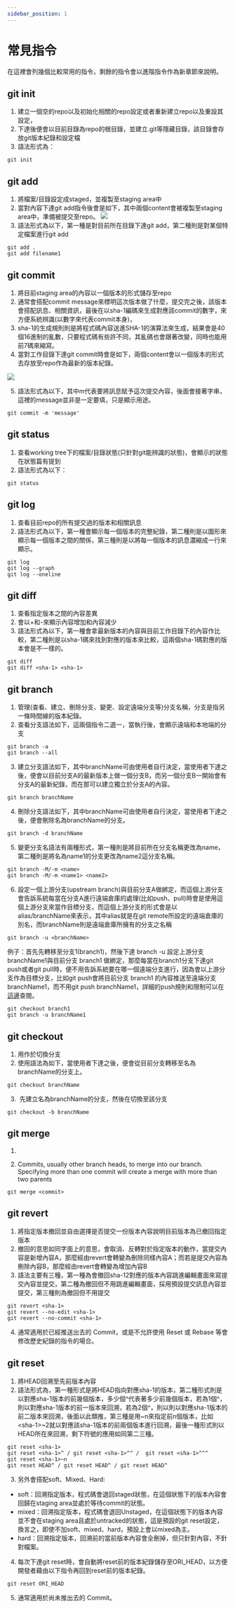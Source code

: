 ```yaml
---
sidebar_position: 1
---
```


# 常見指令
在這裡會列幾個比較常用的指令，剩餘的指令會以進階指令作為新章節來說明。

## git init
1. 建立一個空的repo以及初始化相關的repo設定或者重新建立repo以及重設其設定，
2. 下達後便會以目前目錄為repo的根目錄，並建立.git等隱藏目錄，該目錄會存放git版本紀錄和設定檔
3. 語法形式為：

```
git init
```

## git add
1. 將檔案/目錄設定成staged，並複製至staging area中
2. 當對內容下達git add指令後會是如下，其中兩個content會被複製至staging area中，準備被提交至repo。
![](https://res.cloudinary.com/dqfxgtyoi/image/upload/v1632562545/blog/git/anExample2OfGitStorage_s1tpcw.png)
3. 語法形式為以下，第一種是對目前所在目錄下達git add，第二種則是對某個特定檔案進行git add
```
git add .
git add filename1
```


## git commit
1. 將目前staging area的內容以一個版本的形式儲存至repo
2. 通常會搭配commit message來標明這次版本做了什麼，提交完之後，該版本會搭配訊息、相關資訊，最後在以sha-1編碼來生成對應該commit的數字，來方便系統辨識(以數字來代表commit本身)，
3. sha-1的生成規則則是將程式碼內容送進SHA-1的演算法來生成，結果會是40個16進制的亂數，只要程式碼有些許不同，其亂碼也會跟著改變，同時也能用前7碼來縮寫。
4. 當對工作目錄下達git commit時會是如下，兩個content會以一個版本的形式去存放至repo作為最新的版本紀錄。

![](https://res.cloudinary.com/dqfxgtyoi/image/upload/v1632562545/blog/git/anExample3OfGitStorage_gqcrun.png)

5. 語法形式為以下，其中m代表要將訊息賦予這次提交內容，後面會接著字串，這裡的message並非是一定要填，只是顯示用途。

```
git commit -m 'message'
```


## git status
1. 查看working tree下的檔案/目錄狀態(只針對git能辨識的狀態)，會顯示的狀態在狀態篇有提到
2. 語法形式為以下：
```
git status
```

## git log
1. 查看目前repo的所有提交過的版本和相關訊息
2. 語法形式為以下，第一種會顯示每一個版本的完整紀錄，第二種則是以圖形來顯示每一個版本之間的關係，第三種則是以將每一個版本的訊息濃縮成一行來顯示。

```
git log
git log --graph
git log --oneline
```

## git diff
1. 查看指定版本之間的內容差異
2. 會以+和-來顯示內容增加和內容減少
2. 語法形式為以下，第一種會拿最新版本的內容與目前工作目錄下的內容作比較，第二種則是以sha-1碼來找到對應的版本來比較，這兩個sha-1碼對應的版本會是不一樣的。

```
git diff
git diff <sha-1> <sha-1> 
```
## git branch
1. 管理(查看、建立、刪除分支、變更、設定遠端分支等)分支名稱，分支是指另一條時間線的版本紀錄。
2. 查看分支語法如下，這兩個指令二選一，當執行後，會顯示遠端和本地端的分支
```
git branch -a
git branch --all
```
3. 建立分支語法如下，其中branchName可由使用者自行決定，當使用者下達之後，便會以目前分支A的最新版本上做一個分支B，而另一個分支B一開始會有分支A的最新紀錄，而在那可以建立獨立於分支A的內容。
```
git branch branchName
```

4. 刪除分支語法如下，其中branchName可由使用者自行決定，當使用者下達之後，便會刪除名為branchName的分支。

```
git branch -d branchName
```

5. 變更分支名語法有兩種形式，第一種則是將目前所在分支名稱更改為name，第二種則是將名為name1的分支更改為name2這分支名稱。

```
git branch -M/-m <name>
git branch -M/-m <name1> <name2>
```

6. 設定一個上游分支(upstream branch)與目前分支A做綁定，而這個上游分支會告訴系統每當在分支A進行遠端倉庫的處理(比如push、pull)時會是使用這個上游分支來當作目標分支，而這個上游分支的形式會是以alias/branchName來表示，其中alias就是在git remote所設定的遠端倉庫的別名，而branchName則是遠端倉庫所擁有的分支之名稱

```
git branch -u <branchName>
```

例子：首先先轉移至分支1(branch1)，然後下達 branch -u 設定上游分支branchName1與目前分支 branch1 做綁定，那麼每當在branch1分支下達git push或者git pull時，便不用告訴系統要在哪一個遠端分支進行，因為會以上游分支作為目標分支，比如git push會將目前分支 branch1 的內容推送至遠端分支 branchName1，而不用git push branchName1，詳細的push規則和限制可以在[這邊](./remoteRepoManage)查閱。

```
git checkout branch1
git branch -u branchName1
```

## git checkout
1. 用作於切換分支
2. 使用語法為如下，當使用者下達之後，便會從目前分支轉移至名為branchName的分支上。

```
git checkout branchName
```

3.  先建立名為branchName的分支，然後在切換至該分支
```
git checkout -b branchName
```


## git merge
1. 

2. Commits, usually other branch heads, to merge into our branch. Specifying more than one commit will create a merge with more than two parents 
```
git merge <commit>
```

## git revert
1. 將指定版本撤回並自由選擇是否提交一份版本內容說明目前版本為已撤回指定版本
2. 撤回的意思如同字面上的意思，會取消、反轉對於指定版本的動作，當提交內容是新增內容A，那麼經由revert會轉變為刪除同樣內容A；而若是提交內容為刪除內容B，那麼經由revert會轉變為增加內容B
3. 語法主要有三種，第一種為會撤回sha-12對應的版本內容跳進編輯畫面來寫提交內容並提交，第二種為撤回但不用跳進編輯畫面，採用預設提交訊息內容並提交，第三種則為撤回但不用提交

```
git revert <sha-1>
git revert --no-edit <sha-1> 
git revert --no-commit <sha-1>
```
4. 通常適用於已經推送出去的 Commit，或是不允許使用 Reset 或 Rebase 等會修改歷史紀錄的指令的場合。

## git reset
1. 將HEAD回溯至先前版本內容
2. 語法形式為，第一種形式是將HEAD指向對應sha-1的版本，第二種形式則是以對應sha-1版本的前幾個版本，多少個^代表著多少前幾個版本，若為1個^，則以對應sha-1版本的前一版本來回溯，若為2個^，則以則以對應sha-1版本的前二版本來回溯，後面以此類推，第三種是用~n來指定前n個版本，比如&lt;sha-1&gt;~2就以對應該sha-1版本的前兩個版本進行回溯，最後一種形式則以HEAD所在來回溯，剩下符號的應用如同第二三種。


```
git reset <sha-1> 
git reset <sha-1>^ / git reset <sha-1>^^ /  git reset <sha-1>^^^  
git reset <sha-1>~n
git reset HEAD^ / git reset HEAD^ / git reset HEAD^
```

3. 另外會搭配soft、Mixed、Hard:
 - soft：回溯指定版本，程式碼會退回staged狀態，在這個狀態下的版本內容會回歸在staging area並處於等待commit的狀態。
 - mixed：回溯指定版本，程式碼會退回Unstaged，在這個狀態下的版本內容並不會在staging area且處於untracked的狀態，這是預設的git reset設定，換言之，即使不加soft、mixed、hard，預設上會以mixed為主。
 - hard：回溯指定版本，回溯前的當前版本內容會全刪掉，但只針對內容，不針對檔案。
 

4. 每次下達git reset時，會自動將reset前的版本紀錄儲存至ORI_HEAD，以方便開發者藉由以下指令再回到reset前的版本紀錄。

```
git reset ORI_HEAD
```

5. 通常適用於尚未推出去的 Commit。



